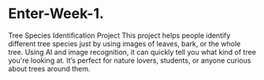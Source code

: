 # Enter-Week-1.
Tree Species Identification Project This project helps people identify different tree species just by using images of leaves, bark, or the whole tree. Using AI and image recognition, it can quickly tell you what kind of tree you're looking at. It’s perfect for nature lovers, students, or anyone curious about trees around them. 
